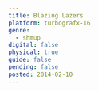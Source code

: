 ```yaml
---
title: Blazing Lazers
platform: turbografx-16
genre:
  - shmup
digital: false
physical: true
guide: false
pending: false
posted: 2014-02-10
---
```


